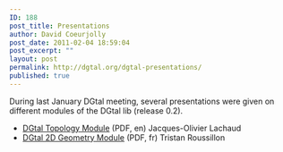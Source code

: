 ```yaml
---
ID: 188
post_title: Presentations
author: David Coeurjolly
post_date: 2011-02-04 18:59:04
post_excerpt: ""
layout: post
permalink: http://dgtal.org/dgtal-presentations/
published: true
---
```

During last January DGtal meeting, several presentations were given on different modules of the DGtal lib (release 0.2). 
*   [DGtal Topology Module][1] (PDF, en) Jacques-Olivier Lachaud
*   [DGtal 2D Geometry Module][2] (PDF, fr) Tristan Roussillon

 [1]: http://dgtal.org/wp/wp-content/uploads/2011/02/slides.pdf
 [2]: http://dgtal.org/wp/wp-content/uploads/2011/02/presentation.pdf